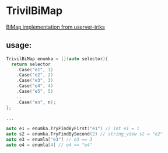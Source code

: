 # TrivilBiMap
[BiMap implementation from userver-triks](https://youtu.be/FcQC19CX-AY?t=1655)

## usage:
```c++
TrivilBiMap enumka = [](auto selector){
  return selector
    .Case("e1", 1)
    .Case("e2", 2)
    .Case("e3", 3)
    .Case("e4", 4)
    .Case("e5", 5)
    ...
    .Case("en", n);
};

...

auto e1 = enumka.TryFindByFirst("e1") // int e1 = 1
auto s2 = enumka.TryFindBySecond(2) // string_view s2 = "e2"
auto e3 = enumla["e3"] // e3 == 3
auto e4 = enumla[4] // e4 == "e4"
```

